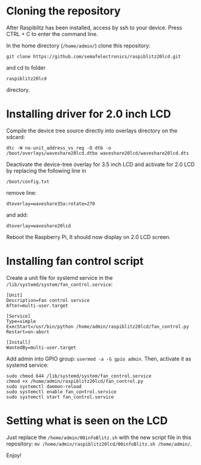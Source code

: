 # Cloning the repository

After Raspiblitz has been installed, access by ssh to your device. Press CTRL + C to enter the command line.

In the home directory (`/home/admin/`) clone this repository: 

```git clone https://github.com/semafelectronics/raspiblitz20lcd.git```

and cd to folder 

```raspiblitz20lcd```

directory.

# Installing driver for 2.0 inch LCD

Compile the device tree source directly into overlays directory on the sdcard:

```dtc -W no-unit_address_vs_reg -O dtb -o /boot/overlays/waveshare20lcd.dtbo waveshare20lcd/waveshare20lcd.dts```

Deactivate the device-tree overlay for 3.5 inch LCD and activate for 2.0 LCD by replacing the following line in 

```/boot/config.txt```

remove line:

```dtoverlay=waveshare35a:rotate=270```

and add:

```dtoverlay=waveshare20lcd```


Reboot the Raspberry Pi, It should now display on 2.0 LCD screen.

# Installing fan control script
Create a unit file for systemd service in the `/lib/systemd/system/fan_control.service`: 

```
[Unit]
Description=Fan control service
After=multi-user.target

[Service]
Type=simple
ExecStart=/usr/bin/python /home/admin/raspiblitz20lcd/fan_control.py
Restart=on-abort

[Install]
WantedBy=multi-user.target
```
Add admin into GPIO group: `usermod -a -G gpio admin`.
Then, activate it as systemd service:
```
sudo chmod 644 /lib/systemd/system/fan_control.service
chmod +x /home/admin/raspiblitz20lcd/fan_control.py
sudo systemctl daemon-reload
sudo systemctl enable fan_control.service
sudo systemctl start fan_control.service
```

# Setting what is seen on the LCD

Just replace the `/home/admin/00infoBlitz.sh` with the new script file in this repository: `mv /home/admin/raspiblitz20lcd/00infoBlitz.sh /home/admin/`.

Enjoy!

